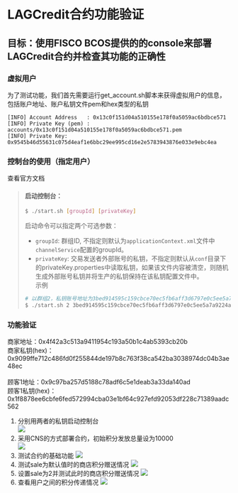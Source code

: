 # LAGCredit合约功能验证

## 目标：使用FISCO BCOS提供的的console来部署LAGCredit合约并检查其功能的正确性

### 虚拟用户
为了测试功能，我们首先需要运行get_account.sh脚本来获得虚拟用户的信息，包括账户地址、账户私钥文件pem和hex类型的私钥
```
[INFO] Account Address   : 0x13c0f151d04a510155e178f0a5059ac6bdbce571
[INFO] Private Key (pem) : accounts/0x13c0f151d04a510155e178f0a5059ac6bdbce571.pem
[INFO] Private Key: 0x9545b46d55631c075d4eaf1e6bbc29ee995cd16e2e5783943876e033e9ebc4ea
```
### 控制台的使用（指定用户）
查看官方文档

>#### 启动控制台：
>```bash
>$ ./start.sh [groupId] [privateKey]   
>```
>启动命令可以指定两个可选参数：           
>- `groupId`: 群组ID, 不指定则默认为`applicationContext.xml`文件中`channelService`配置的groupId。           
>- `privateKey`: 交易发送者外部账号的私钥，不指定则默认从`conf`目录下的privateKey.properties中读取私钥，如果该文件内容被清空，则随机生成外部账号私钥并将生产的私钥保持在该私钥配置文件中。 <br />
>示例
>```bash
># 以群组2，私钥账号地址为3bed914595c159cbce70ec5fb6aff3d6797e0c5ee5a7a9224a21cae8932d84a4登录控制台
>$ ./start.sh 2 3bed914595c159cbce70ec5fb6aff3d6797e0c5ee5a7a9224a21cae8932d84a4  
>```
### 功能验证

商家地址：0x4f42a3c513a9411954c193a50b1c4ab5393cb20b<br />
商家私钥(hex)：0x9099ffe712c486fd0f255844de197b8c763f38ca542ba3038974dc04b3ae48ec<br /><br />
顾客1地址：0x9c97ba257d5188c78adf6c5e1deab3a33da140ad<br />
顾客1私钥(hex)：0x1f8878ee6cbfe6fed572994cba03e1bf64c927efd92053df228c71389aadc562

1. 分别用两者的私钥启动控制台<br />
![](https://github.com/marknash666/FiscoBcos-Exercises/blob/master/images/image-for-console/console_1.png)
2. 采用CNS的方式部署合约，初始积分发放总量设为10000<br />
![](https://github.com/marknash666/FiscoBcos-Exercises/blob/master/images/image-for-console/deploy.png)
3. 测试合约的基础功能
![](https://github.com/marknash666/FiscoBcos-Exercises/blob/master/images/image-for-console/function_1.png)
3. 测试sale为默认值时的商店积分赠送情况
![](https://github.com/marknash666/FiscoBcos-Exercises/blob/master/images/image-for-console/function_2.png)
3. 设置sale为2并测试此时的商店积分赠送情况
![](https://github.com/marknash666/FiscoBcos-Exercises/blob/master/images/image-for-console/function_3.png)
3. 查看用户之间的积分传递情况
![](https://github.com/marknash666/FiscoBcos-Exercises/blob/master/images/image-for-console/function_3.png)



